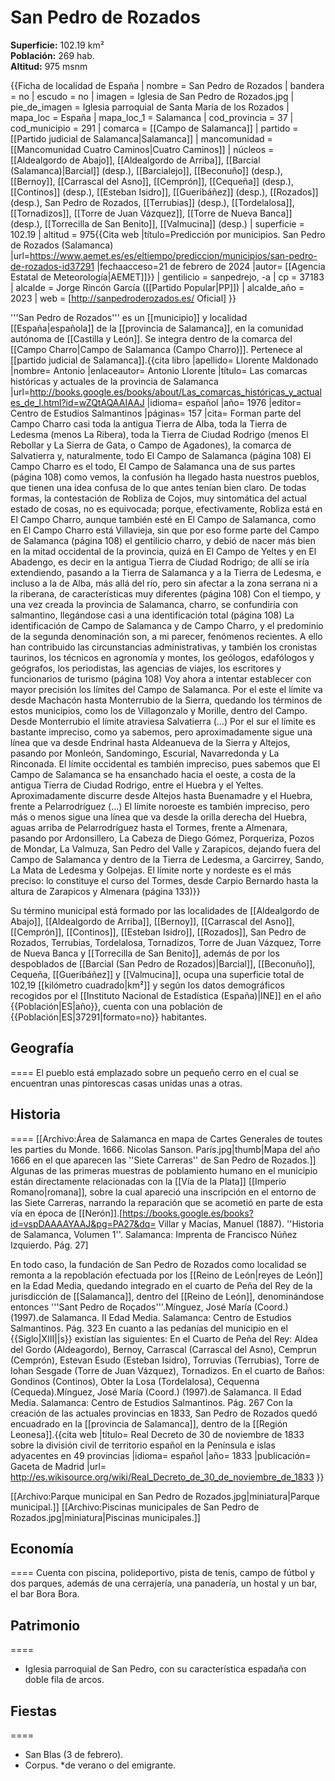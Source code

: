 # San Pedro de Rozados

**Superficie:** 102.19 km²  
**Población:** 269 hab.  
**Altitud:** 975 msnm  

{{Ficha de localidad de España
| nombre = San Pedro de Rozados
| bandera = no
| escudo = no
| imagen = Iglesia de San Pedro de Rozados.jpg
| pie_de_imagen = Iglesia parroquial de Santa María de los Rozados
| mapa_loc = España
| mapa_loc_1 = Salamanca
| cod_provincia = 37
| cod_municipio = 291
| comarca = [[Campo de Salamanca]]
| partido = [[Partido judicial de Salamanca|Salamanca]]
| mancomunidad = [[Mancomunidad Cuatro Caminos|Cuatro Caminos]]
| núcleos = [[Aldealgordo de Abajo]], [[Aldealgordo de Arriba]], [[Barcial (Salamanca)|Barcial]] (desp.), [[Barcialejo]], [[Beconuño]] (desp.), [[Bernoy]], [[Carrascal del Asno]], [[Cemprón]], [[Cequeña]] (desp.), [[Continos]] (desp.), [[Esteban Isidro]], [[Gueribáñez]] (desp.), [[Rozados]] (desp.), San Pedro de Rozados, [[Terrubias]] (desp.), [[Tordelalosa]], [[Tornadizos]], [[Torre de Juan Vázquez]], [[Torre de Nueva Banca]] (desp.), [[Torrecilla de San Benito]], [[Valmucina]] (desp.)
| superficie = 102.19
| altitud = 975<ref>{{Cita web |título=Predicción por municipios. San Pedro de Rozados (Salamanca) |url=https://www.aemet.es/es/eltiempo/prediccion/municipios/san-pedro-de-rozados-id37291 |fechaacceso=21 de febrero de 2024 |autor= [[Agencia Estatal de Meteorología|AEMET]]}}</ref>
| gentilicio = sanpedrejo, -a
| cp = 37183
| alcalde = Jorge Rincón García ([[Partido Popular|PP]])
| alcalde_año = 2023
| web = [http://sanpedroderozados.es/ Oficial]
}}

'''San Pedro de Rozados''' es un [[municipio]] y localidad [[España|española]] de la [[provincia de Salamanca]], en la comunidad autónoma de [[Castilla y León]]. Se integra dentro de la comarca del [[Campo Charro|Campo de Salamanca (Campo Charro)]]. Pertenece al [[partido judicial de Salamanca]].<ref name=ref_duplicada_1>{{cita libro |apellido= Llorente Maldonado |nombre= Antonio |enlaceautor= Antonio Llorente |título= Las comarcas históricas y actuales de la provincia de Salamanca |url=http://books.google.es/books/about/Las_comarcas_históricas_y_actuales_de_l.html?id=wZQtAQAAIAAJ |idioma= español |año= 1976 |editor= Centro de Estudios Salmantinos |páginas= 157 |cita= Forman parte del Campo Charro casi toda la antigua Tierra de Alba, toda la Tierra de Ledesma (menos La Ribera), toda la Tierra de Ciudad Rodrigo (menos El Rebollar y La Sierra de Gata, o Campo de Agadones), la comarca de Salvatierra y, naturalmente, todo El Campo de Salamanca (página 108) El Campo Charro es el todo, El Campo de Salamanca una de sus partes (página 108) como vemos, la confusión ha llegado hasta nuestros pueblos, que tienen una idea confusa de lo que antes tenían bien claro. De todas formas, la contestación de Robliza de Cojos, muy sintomática del actual estado de cosas, no es equivocada; porque, efectivamente, Robliza está en El Campo Charro, aunque también esté en El Campo de Salamanca, como en El Campo Charro está Villavieja, sin que por eso forme parte del Campo de Salamanca (página 108) el gentilicio charro, y debió de nacer más bien en la mitad occidental de la provincia, quizá en El Campo de Yeltes y en El Abadengo, es decir en la antigua Tierra de Ciudad Rodrigo; de allí se iría extendiendo, pasando a la Tierra de Salamanca y a la Tierra de Ledesma, e incluso a la de Alba, más allá del río, pero sin afectar a la zona serrana ni a la riberana, de características muy diferentes (página 108) Con el tiempo, y una vez creada la provincia de Salamanca, charro, se confundiría con salmantino, llegándose casi a una identificación total (página 108) La identificación de Campo de Salamanca y de Campo Charro, y el predominio de la segunda denominación son, a mi parecer, fenómenos recientes. A ello han contribuido las circunstancias administrativas, y también los cronistas taurinos, los técnicos en agronomía y montes, los geólogos, edafólogos y geógrafos, los periodistas, las agencias de viajes, los escritores y funcionarios de turismo (página 108) Voy ahora a intentar establecer con mayor precisión los límites del Campo de Salamanca. Por el este el límite va desde Machacón hasta Monterrubio de la Sierra, quedando los términos de estos municipios, como los de Villagonzalo y Morille, dentro del Campo. Desde Monterrubio el límite atraviesa Salvatierra (…) Por el sur el límite es bastante impreciso, como ya sabemos, pero aproximadamente sigue una línea que va desde Endrinal hasta Aldeanueva de la Sierra y Altejos, pasando por Monleón, Sandomingo, Escurial, Navarredonda y La Rinconada. El límite occidental es también impreciso, pues sabemos que El Campo de Salamanca se ha ensanchado hacia el oeste, a costa de la antigua Tierra de Ciudad Rodrigo, entre el Huebra y el Yeltes. Aproximadamente discurre desde Altejos hasta Buenamadre y el Huebra, frente a Pelarrodríguez (...) El límite noroeste es también impreciso, pero más o menos sigue una línea que va desde la orilla derecha del Huebra, aguas arriba de Pelarrodríguez hasta el Tormes, frente a Almenara, pasando por Ardonsillero, La Cabeza de Diego Gómez, Porqueriza, Pozos de Mondar, La Valmuza, San Pedro del Valle y Zarapicos, dejando fuera del Campo de Salamanca y dentro de la Tierra de Ledesma, a Garcirrey, Sando, La Mata de Ledesma y Golpejas. El límite norte y nordeste es el más preciso: lo constituye el curso del Tormes, desde Carpio Bernardo hasta la altura de Zarapicos y Almenara (página 133)}}</ref>

Su término municipal está formado por las localidades de [[Aldealgordo de Abajo]], [[Aldealgordo de Arriba]], [[Bernoy]], [[Carrascal del Asno]], [[Cemprón]], [[Continos]], [[Esteban Isidro]], [[Rozados]], San Pedro de Rozados, Terrubias, Tordelalosa, Tornadizos, Torre de Juan Vázquez, Torre de Nueva Banca y [[Torrecilla de San Benito]], además de por los despoblados de [[Barcial (San Pedro de Rozados)|Barcial]], [[Beconuño]], Cequeña, [[Gueribáñez]] y [[Valmucina]], ocupa una superficie total de 102,19&nbsp;[[kilómetro cuadrado|km²]] y según los datos demográficos recogidos por el [[Instituto Nacional de Estadística (España)|INE]] en el año {{Población|ES|año}}, cuenta con una población de {{Población|ES|37291|formato=no}} habitantes.

## Geografía

====
El pueblo está emplazado sobre un pequeño cerro en el cual se encuentran unas pintorescas casas unidas unas a otras.

## Historia

====
[[Archivo:Área de Salamanca en mapa de Cartes Generales de toutes les parties du Monde. 1666. Nicolas Sanson. París.jpg|thumb|Mapa del año 1666 en el que aparecen las ''Siete Carreras'' de San Pedro de Rozados.]]
Algunas de las primeras muestras de poblamiento humano en el municipio están directamente relacionadas con la [[Vía de la Plata]] [[Imperio Romano|romana]], sobre la cual apareció una inscripción en el entorno de las Siete Carreras, narrando la reparación que se acometió en parte de esta vía en época de [[Nerón]].<ref>[https://books.google.es/books?id=vspDAAAAYAAJ&pg=PA27&dq= Villar y Macías, Manuel (1887). ''Historia de Salamanca, Volumen 1''. Salamanca: Imprenta de Francisco Núñez Izquierdo. Pág. 27]</ref>

En todo caso, la fundación de San Pedro de Rozados como localidad se remonta a la repoblación efectuada por los [[Reino de León|reyes de León]] en la Edad Media, quedando integrado en el cuarto de Peña del Rey de la jurisdicción de [[Salamanca]], dentro del [[Reino de León]], denominándose entonces '''Sant Pedro de Roçados'''.<ref>Mínguez, José María (Coord.) (1997).de Salamanca. II Edad Media. Salamanca: Centro de Estudios Salmantinos. Pág. 323</ref> En cuanto a las pedanías del municipio en el {{Siglo|XIII||s}} existían las siguientes: En el Cuarto de Peña del Rey: Aldea del Gordo (Aldeagordo), Bernoy, Carrascal (Carrascal del Asno), Cemprun (Cemprón), Estevan Esudo (Esteban Isidro), Torruvias (Terrubias), Torre de Iohan Sesgade (Torre de Juan Vázquez), Tornadizos. En el cuarto de Baños: Gondinos (Continos), Obter la Losa (Tordelalosa), Cequenna (Cequeda).<ref>Mínguez, José María (Coord.) (1997).de Salamanca. II Edad Media. Salamanca: Centro de Estudios Salmantinos. Pág. 267</ref> Con la creación de las actuales provincias en 1833, San Pedro de Rozados quedó encuadrado en la [[provincia de Salamanca]], dentro de la [[Región Leonesa]].<ref>{{cita web |título= Real Decreto de 30 de noviembre de 1833 sobre la división civil de territorio español en la Península e islas adyacentes en 49 provincias |idioma= español |año= 1833 |publicación= Gaceta de Madrid |url= http://es.wikisource.org/wiki/Real_Decreto_de_30_de_noviembre_de_1833 }}</ref>

[[Archivo:Parque municipal en San Pedro de Rozados.jpg|miniatura|Parque municipal.]]
[[Archivo:Piscinas municipales de San Pedro de Rozados.jpg|miniatura|Piscinas municipales.]]

## Economía

====
Cuenta con piscina, polideportivo, pista de tenis, campo de fútbol y dos parques, además de una cerrajería, una panadería, un hostal y un bar, el bar Bora Bora.

## Patrimonio

====
* Iglesia parroquial de San Pedro, con su característica espadaña con doble fila de arcos.

## Fiestas

====
* San Blas (3 de febrero).
* Corpus.
*de verano o del emigrante.